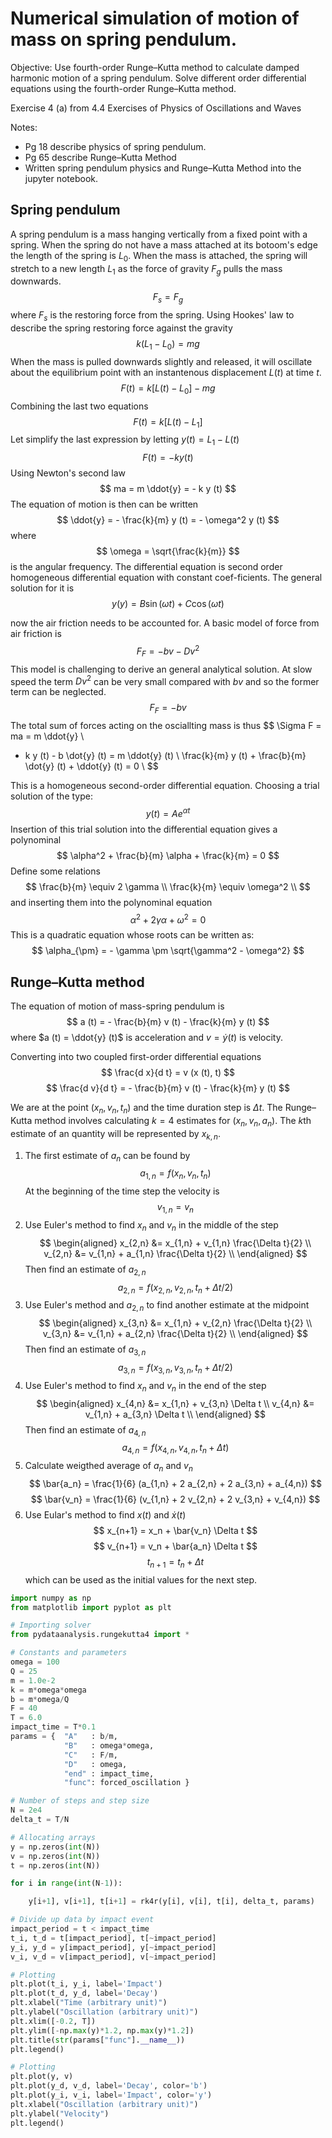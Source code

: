 # Numerical simulation of motion of mass on spring pendulum.

Objective: Use fourth-order Runge–Kutta method to calculate damped
harmonic motion of a spring pendulum. Solve different order
differential equations using the fourth-order Runge–Kutta method.

Exercise 4 (a) from 4.4 Exercises of Physics of Oscillations and Waves

Notes:

* Pg 18 describe physics of spring pendulum.
* Pg 65 describe Runge–Kutta Method
* Written spring pendulum physics and Runge–Kutta Method into the jupyter
  notebook.

## Spring pendulum

A spring pendulum is a mass hanging vertically from a fixed point
with a spring.
When the spring do not have a mass attached at its botoom's edge
the length of the spring is $L_0$. When the mass is attached, the
spring will stretch to a new length $L_1$ as the force of  gravity
$F_g$ pulls the mass downwards.
$$
F_s = F_g
$$
where $F_s$ is the restoring force from the spring.
Using Hookes' law to describe the spring restoring force against the
gravity
$$
k (L_1 - L_0) = mg
$$
When the mass is pulled downwards slightly and released, it will
oscillate about the equilibrium point with an instantenous
displacement $L (t)$ at time $t$.
$$
F (t) = k [L (t) - L_0] - mg
$$
Combining the last two equations
$$
F (t) = k [L (t) - L_1]
$$
Let simplify the last expression by letting $y (t) = L_1 - L (t)$
$$
F (t) = - k y (t)
$$
Using Newton's second law
$$
ma = m \ddot{y} = - k y (t)
$$
The equation of motion is then can be written
$$
\ddot{y} = - \frac{k}{m} y (t) = - \omega^2 y (t)
$$
where
$$
\omega = \sqrt{\frac{k}{m}}
$$
is the angular frequency.
The differential equation is second order homogeneous differential
equation with constant coef-ficients.
The general solution for it is
$$
y (y) = B \sin(\omega t) + C \cos(\omega t)
$$

now the air friction needs to be accounted for. A basic model of
force from air friction is
$$
F_F = - b v - D v^2
$$
This model is challenging to derive an general analytical solution.
At slow speed the term $D v^2$ can be very small compared with $b v$
and so the former term can be neglected.
$$
F_F = - b v
$$
The total sum of forces acting on the osciallting mass is thus
$$
\Sigma F = ma = m \ddot{y} \\
- k y (t) - b \dot{y} (t) = m \ddot{y} (t) \\
\frac{k}{m} y (t) + \frac{b}{m} \dot{y} (t) + \ddot{y} (t) = 0 \\
$$

This is a homogeneous second-order differential equation. Choosing a
trial solution of the type:
$$
y (t) = A e^{\alpha t}
$$
Insertion of this trial solution into the differential equation gives
a polynominal
$$
\alpha^2 + \frac{b}{m} \alpha + \frac{k}{m} = 0
$$
Define some relations
$$
\frac{b}{m} \equiv 2 \gamma \\
\frac{k}{m} \equiv \omega^2 \\
$$
and inserting them into the polynominal equation
$$
\alpha^2 + 2 \gamma \alpha + \omega^2 = 0
$$
This is a quadratic equation whose roots can be written as:
$$
\alpha_{\pm} = - \gamma \pm \sqrt{\gamma^2 - \omega^2}
$$


## Runge–Kutta method

The equation of motion of mass-spring pendulum is
$$
a (t) = - \frac{b}{m} v (t) - \frac{k}{m} y (t)
$$
where $a (t) = \ddot{y} (t)$ is acceleration and
$v = \dot{y} (t)$ is velocity.

Converting into two coupled first-order differential
equations
$$
\frac{d x}{d t} = v (x (t), t)
$$
$$
\frac{d v}{d t} = - \frac{b}{m} v (t) - \frac{k}{m} y (t)
$$

We are at the point $(x_n, v_n, t_n)$ and the time
duration step is $\Delta t$. The Runge–Kutta method
involves calculating $k=4$ estimates for $(x_n, v_n, a_n)$.
The $k$th estimate of an quantity will be represented by
$x_{k, n}$.

1. The first estimate of $a_n$ can be found by
    $$
    a_{1,n} = f(x_n, v_n, t_n)
    $$
    At the beginning of the time step the velocity is
    $$
    v_{1, n} = v_n
    $$
2. Use Euler's method to find $x_n$ and $v_n$ in the
    middle of the step
    $$
    \begin{aligned}
    x_{2,n} &= x_{1,n} + v_{1,n} \frac{\Delta t}{2} \\
    v_{2,n} &= v_{1,n} + a_{1,n} \frac{\Delta t}{2} \\
    \end{aligned}
    $$
    Then find an estimate of $a_{2,n}$
    $$
    a_{2,n} = f(x_{2,n}, v_{2,n}, t_n + \Delta t / 2)
    $$
3. Use Euler's method and $a_{2,n}$ to find another estimate
    at the midpoint
    $$
    \begin{aligned}
    x_{3,n} &= x_{1,n} + v_{2,n} \frac{\Delta t}{2} \\
    v_{3,n} &= v_{1,n} + a_{2,n} \frac{\Delta t}{2} \\
    \end{aligned}
    $$
    Then find an estimate of $a_{3,n}$
    $$
    a_{3,n} = f(x_{3,n}, v_{3,n}, t_n + \Delta t / 2)
    $$
4. Use Euler's method to find $x_n$ and $v_n$ in the
    end of the step
    $$
    \begin{aligned}
    x_{4,n} &= x_{1,n} + v_{3,n} \Delta t \\
    v_{4,n} &= v_{1,n} + a_{3,n} \Delta t \\
    \end{aligned}
    $$
    Then find an estimate of $a_{4,n}$
    $$
    a_{4,n} = f(x_{4,n}, v_{4,n}, t_n + \Delta t)
    $$
5. Calculate weigthed average of $a_n$ and $v_n$
    $$
    \bar{a_n} = \frac{1}{6} (a_{1,n} + 2 a_{2,n} + 2 a_{3,n} + a_{4,n})
    $$
    $$
    \bar{v_n} = \frac{1}{6} (v_{1,n} + 2 v_{2,n} + 2 v_{3,n} + v_{4,n})
    $$
6. Use Eular's method to find $x (t)$ and $\dot{x} (t)$
    $$
    x_{n+1} = x_n + \bar{v_n} \Delta t
    $$
    $$
    v_{n+1} = v_n + \bar{a_n} \Delta t
    $$
    $$
    t_{n+1} = t_n + \Delta t
    $$
    which can be used as the initial values for the next step.

```python
import numpy as np
from matplotlib import pyplot as plt
```

```python
# Importing solver
from pydataanalysis.rungekutta4 import *
```

```python
# Constants and parameters
omega = 100
Q = 25
m = 1.0e-2
k = m*omega*omega
b = m*omega/Q
F = 40
T = 6.0
impact_time = T*0.1
params = {  "A"   : b/m,
            "B"   : omega*omega,
            "C"   : F/m,
            "D"   : omega,
            "end" : impact_time,
            "func": forced_oscillation }
```

```python
# Number of steps and step size
N = 2e4
delta_t = T/N
```

```python
# Allocating arrays
y = np.zeros(int(N))
v = np.zeros(int(N))
t = np.zeros(int(N))
```

```python
for i in range(int(N-1)):

    y[i+1], v[i+1], t[i+1] = rk4r(y[i], v[i], t[i], delta_t, params)
```


```python
# Divide up data by impact event
impact_period = t < impact_time
t_i, t_d = t[impact_period], t[~impact_period]
y_i, y_d = y[impact_period], y[~impact_period]
v_i, v_d = v[impact_period], v[~impact_period]
```

```python
# Plotting
plt.plot(t_i, y_i, label='Impact')
plt.plot(t_d, y_d, label='Decay')
plt.xlabel("Time (arbitrary unit)")
plt.ylabel("Oscillation (arbitrary unit)")
plt.xlim([-0.2, T])
plt.ylim([-np.max(y)*1.2, np.max(y)*1.2])
plt.title(str(params["func"].__name__))
plt.legend()
```

```python
# Plotting
plt.plot(y, v)
plt.plot(y_d, v_d, label='Decay', color='b')
plt.plot(y_i, v_i, label='Impact', color='y')
plt.xlabel("Oscillation (arbitrary unit)")
plt.ylabel("Velocity")
plt.legend()
```

```python

```
